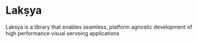 # Lakṣya
Laksya is a library that enables seamless, platform agnostic development of high performance visual servoing applications

